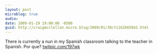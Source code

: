 ```yaml
---
layout: post
microblog: true
audio: 
date: 2009-01-29 19:00:00 -0500
guid: http://craigmcclellan.micro.blog/2009/01/30/t1162665662.html
---
```

There is currently a nun in my Spanish classroom talking to the teacher in Spanish. Por que? [twitpic.com/197wk](http://twitpic.com/197wk)
